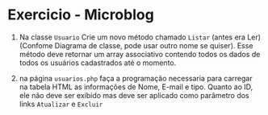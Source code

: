 # Exercicio - Microblog

1. Na classe `Usuario` Crie um novo método chamado `Listar` (antes era Ler) (Confome Diagrama de classe, pode usar outro nome se quiser). Esse método deve retornar um array associativo contendo todos os dados de todos os usuários cadastrados até o momento. 

2. na página `usuarios.php` faça a programação necessaria para carregar na tabela HTML as informações de Nome, E-mail e tipo. Quanto ao ID, ele não deve ser exibido mas deve ser aplicado como parâmetro dos links `Atualizar` e `Excluir`